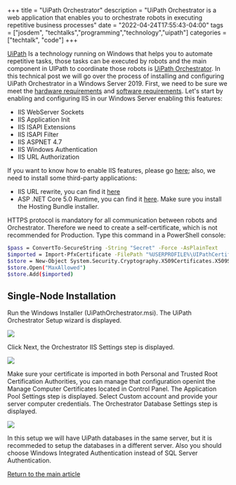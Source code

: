 +++
title =  "UiPath Orchestrator"
description = "UiPath Orchestrator is a web application that enables you to orchestrate robots in executing repetitive business processes"
date = "2022-04-24T17:55:43-04:00"
tags = ["josdem", "techtalks","programming","technology","uipath"]
categories = ["techtalk", "code"]
+++

[UiPath](https://www.uipath.com/) Is a technology running on Windows that helps you to automate repetitive tasks, those tasks can be executed by robots and the main component in UIPath to coordinate those robots is [UiPath Orchestrator](https://docs.uipath.com/orchestrator). In this technical post we will go over the process of installing and configuring UiPath Orchestrator in a Windows Server 2019. First, we need to be sure we meet the [hardware requirements](https://docs.uipath.com/installation-and-upgrade/docs/orchestrator-hardware-requirements) and [software requirements](https://docs.uipath.com/installation-and-upgrade/docs/orchestrator-software-requirements). Let's start by enabling and configuring IIS in our Windows Server enabling this features:

- IIS WebServer Sockets
- IIS Application Init
- IIS ISAPI Extensions
- IIS ISAPI Filter
- IIS ASPNET 4.7
- IIS Windows Authentication
- IIS URL Authorization

If you want to know how to enable IIS features, please go [here](https://computingforgeeks.com/install-and-configure-iis-web-server-on-windows-server/); also, we need to install some third-party applications:

- IIS URL rewrite, you can find it [here](https://www.iis.net/downloads/microsoft/url-rewrite)
- ASP .NET Core 5.0 Runtime, you can find it [here](https://dotnet.microsoft.com/en-us/download/dotnet/5.0). Make sure you install the Hosting Bundle installer.

HTTPS protocol is mandatory for all communication between robots and Orchestrator. Therefore we need to create a self-certificate, which is not recommended for Production. Type this command in a PowerShell console:

```bash
$pass = ConvertTo-SecureString -String "Secret" -Force -AsPlainText
$imported = Import-PfxCertificate -FilePath "%USERPROFILE%\UIPathCertificate.pfx" -CertStoreLocation Cert:\LocalMachine\My\ -Exportable -Password $pass
$store = New-Object System.Security.Cryptography.X509Certificates.X509Store( "Root", "LocalMachine")
$store.Open("MaxAllowed")
$store.Add($imported)
```

## Single-Node Installation

Run the Windows Installer (UiPathOrchestrator.msi). The UiPath Orchestrator Setup wizard is displayed.

<img src="/img/techtalks/uipath/orchestrator1.png">

 Click Next, the Orchestrator IIS Settings step is displayed.


<img src="/img/techtalks/uipath/orchestrator2.png">


Make sure your certificate is imported in both Personal and Trusted Root Certification Authorities, you can manage that configuration openint the Manage Computer Certificates located in Control Panel. The Application Pool Settings step is displayed. Select Custom account and provide your server computer credentials. The Orchestrator Database Settings step is displayed.

<img src="/img/techtalks/uipath/orchestrator3.png">

In this setup we will have UiPath databases in the same server, but it is recommeded to setup the databases in a different server. Also you should choose Windows Integrated Authentication instead of SQL Server Authentication.

[Return to the main article](/techtalk/techtalks)
